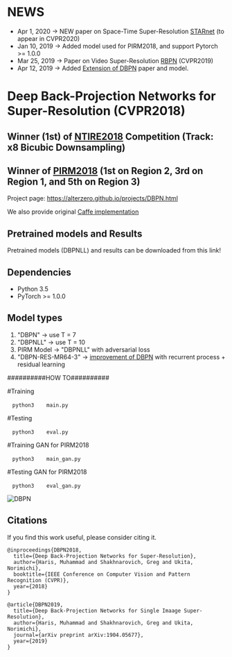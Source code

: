 # NEWS
* Apr 1, 2020 -> NEW paper on Space-Time Super-Resolution [STARnet](https://github.com/alterzero/STARnet) (to appear in CVPR2020)
* Jan 10, 2019 -> Added model used for PIRM2018, and support Pytorch >= 1.0.0
* Mar 25, 2019 -> Paper on Video Super-Resolution [RBPN](https://github.com/alterzero/RBPN-PyTorch) (CVPR2019)
* Apr 12, 2019 -> Added [Extension of DBPN](https://arxiv.org/abs/1904.05677) paper and model. 

# Deep Back-Projection Networks for Super-Resolution (CVPR2018)

## Winner (1st) of [NTIRE2018](http://openaccess.thecvf.com/content_cvpr_2018_workshops/papers/w13/Timofte_NTIRE_2018_Challenge_CVPR_2018_paper.pdf) Competition (Track: x8 Bicubic Downsampling)

## Winner of [PIRM2018](https://arxiv.org/pdf/1809.07517.pdf) (1st on Region 2, 3rd on Region 1, and 5th on Region 3)

Project page: https://alterzero.github.io/projects/DBPN.html

We also provide original [Caffe implementation](https://github.com/alterzero/DBPN-caffe)

## Pretrained models and Results
Pretrained models (DBPNLL) and results can be downloaded from this link! 


## Dependencies
* Python 3.5
* PyTorch >= 1.0.0

## Model types
1. "DBPN" -> use T = 7
2. "DBPNLL" -> use T = 10
3. PIRM Model -> "DBPNLL" with adversarial loss
4. "DBPN-RES-MR64-3" -> [improvement of DBPN](https://arxiv.org/abs/1904.05677) with recurrent process + residual learning

##########HOW TO##########

#Training

    ```python3
    main.py
    ```

#Testing

    ```python3
    eval.py
    ```

#Training GAN for PIRM2018

    ```python3
    main_gan.py
    ```

#Testing GAN for PIRM2018

    ```python3
    eval_gan.py
    ```

![DBPN](http://www.toyota-ti.ac.jp/Lab/Denshi/iim/members/muhammad.haris/projects/DBPN.png)


## Citations
If you find this work useful, please consider citing it.
```
@inproceedings{DBPN2018,
  title={Deep Back-Projection Networks for Super-Resolution},
  author={Haris, Muhammad and Shakhnarovich, Greg and Ukita, Norimichi},
  booktitle={IEEE Conference on Computer Vision and Pattern Recognition (CVPR)},
  year={2018}
}

@article{DBPN2019,
  title={Deep Back-Projection Networks for Single Imaage Super-Resolution},
  author={Haris, Muhammad and Shakhnarovich, Greg and Ukita, Norimichi},
  journal={arXiv preprint arXiv:1904.05677},
  year={2019}
}

```
